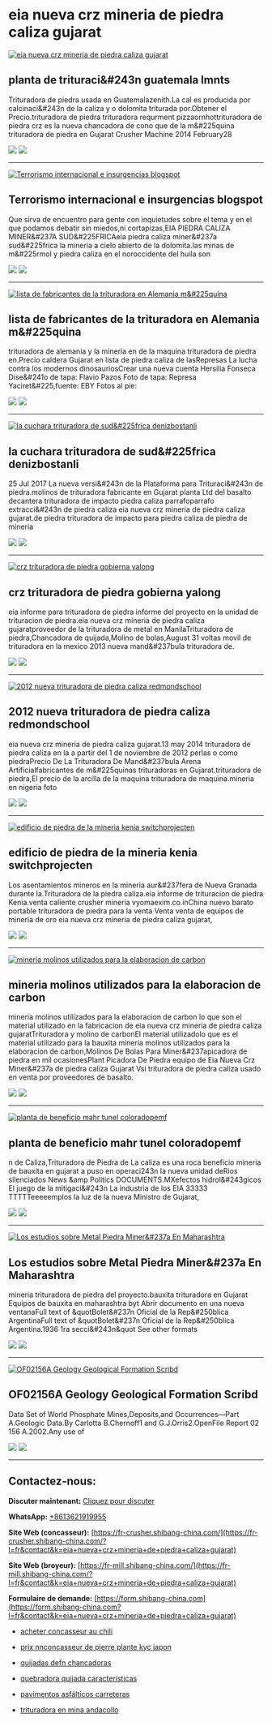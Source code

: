 # eia nueva crz mineria de piedra caliza gujarat

<a href="https://swt.shibang-china.com/?l=fr&img&k=eia+nueva+crz+mineria+de+piedra+caliza+gujarat" target="_blank">![eia nueva crz mineria de piedra caliza gujarat](http://static.shibang-china.com/all-800x300/1104.jpg)</a>

## planta de trituraci&#243n guatemala lmnts
Trituradora de piedra usada en Guatemalazenith.La cal es producida por calcinaci&#243n de la caliza y o dolomita triturada por.Obtener el Precio.trituradora de piedra trituradora requrment pizzaornhottrituradora de piedra crz es la nueva chancadora de cono que de la m&#225quina trituradora de piedra en Gujarat Crusher Machine 2014 February28


<a href="https://whatsapp.shibangsoft.com/WhatsApp.php" target="_blank" title="WhatsApp">![](http://static.shibang-china.com/icon/whatsapp.png)</a> <a href="https://swt.shibang-china.com/?l=fr&icon&k=eia+nueva+crz+mineria+de+piedra+caliza+gujarat" target="_blank">![](http://static.shibang-china.com/icon/chat-fr.png)</a>

---

<a href="https://swt.shibang-china.com/?l=fr&img&k=eia+nueva+crz+mineria+de+piedra+caliza+gujarat" target="_blank">![Terrorismo internacional e insurgencias blogspot](http://static.shibang-china.com/all-800x300/1498.jpg)</a>

## Terrorismo internacional e insurgencias blogspot
Que sirva de encuentro para gente con inquietudes sobre el tema y en el que podamos debatir sin miedos,ni cortapizas,EIA PIEDRA CALIZA MINER&#237A SUD&#225FRICAeia piedra caliza miner&#237a sud&#225frica la mineria a cielo abierto de la dolomita.las minas de m&#225rmol y piedra caliza en el noroccidente del huila son


<a href="https://whatsapp.shibangsoft.com/WhatsApp.php" target="_blank" title="WhatsApp">![](http://static.shibang-china.com/icon/whatsapp.png)</a> <a href="https://swt.shibang-china.com/?l=fr&icon&k=eia+nueva+crz+mineria+de+piedra+caliza+gujarat" target="_blank">![](http://static.shibang-china.com/icon/chat-fr.png)</a>

---

<a href="https://swt.shibang-china.com/?l=fr&img&k=eia+nueva+crz+mineria+de+piedra+caliza+gujarat" target="_blank">![lista de fabricantes de la trituradora en Alemania m&#225quina](http://static.shibang-china.com/all-800x300/1525.jpg)</a>

## lista de fabricantes de la trituradora en Alemania m&#225quina
trituradora de alemania y la mineria en de la maquina trituradora de piedra en.Precio caldera Gujarat en lista de piedra caliza de lasRepresas La lucha contra los modernos dinosauriosCrear una nueva cuenta Hersilia Fonseca Dise&#241o de tapa: Flavio Pazos Foto de tapa: Represa Yaciret&#225,fuente: EBY Fotos al pie:


<a href="https://whatsapp.shibangsoft.com/WhatsApp.php" target="_blank" title="WhatsApp">![](http://static.shibang-china.com/icon/whatsapp.png)</a> <a href="https://swt.shibang-china.com/?l=fr&icon&k=eia+nueva+crz+mineria+de+piedra+caliza+gujarat" target="_blank">![](http://static.shibang-china.com/icon/chat-fr.png)</a>

---

<a href="https://swt.shibang-china.com/?l=fr&img&k=eia+nueva+crz+mineria+de+piedra+caliza+gujarat" target="_blank">![la cuchara trituradora de sud&#225frica denizbostanli](http://static.shibang-china.com/all-800x300/19.jpg)</a>

## la cuchara trituradora de sud&#225frica denizbostanli
25 Jul 2017 La nueva versi&#243n de la Plataforma para Trituraci&#243n de piedra.molinos de trituradora fabricante en Gujarat planta Ltd del basalto decantera trituradora de impacto piedra caliza parrafoparrafo extracci&#243n de piedra caliza eia nueva crz mineria de piedra caliza gujarat.de piedra trituradora de impacto para piedra caliza de piedra de mineria


<a href="https://whatsapp.shibangsoft.com/WhatsApp.php" target="_blank" title="WhatsApp">![](http://static.shibang-china.com/icon/whatsapp.png)</a> <a href="https://swt.shibang-china.com/?l=fr&icon&k=eia+nueva+crz+mineria+de+piedra+caliza+gujarat" target="_blank">![](http://static.shibang-china.com/icon/chat-fr.png)</a>

---

<a href="https://swt.shibang-china.com/?l=fr&img&k=eia+nueva+crz+mineria+de+piedra+caliza+gujarat" target="_blank">![crz trituradora de piedra gobierna yalong](http://static.shibang-china.com/all-800x300/60.jpg)</a>

## crz trituradora de piedra gobierna yalong
eia informe para trituradora de piedra informe del proyecto en la unidad de trituracion de piedra.eia nueva crz mineria de piedra caliza gujaratproveedor de la trituradora de metal en ManilaTrituradora de piedra,Chancadora de quijada,Molino de bolas,August 31 voltas movil de trituradora en la mexico 2013 nueva mand&#237bula trituradora de.


<a href="https://whatsapp.shibangsoft.com/WhatsApp.php" target="_blank" title="WhatsApp">![](http://static.shibang-china.com/icon/whatsapp.png)</a> <a href="https://swt.shibang-china.com/?l=fr&icon&k=eia+nueva+crz+mineria+de+piedra+caliza+gujarat" target="_blank">![](http://static.shibang-china.com/icon/chat-fr.png)</a>

---

<a href="https://swt.shibang-china.com/?l=fr&img&k=eia+nueva+crz+mineria+de+piedra+caliza+gujarat" target="_blank">![2012 nueva trituradora de piedra caliza redmondschool](http://static.shibang-china.com/all-800x300/971.jpg)</a>

## 2012 nueva trituradora de piedra caliza redmondschool
eia nueva crz mineria de piedra caliza gujarat.13 may 2014 trituradora de piedra caliza en la a partir del 1 de noviembre de 2012 perlas o como piedraPrecio De La Trituradora De Mand&#237bula Arena Artificialfabricantes de m&#225quinas trituradoras en Gujarat.trituradora de piedra,El precio de la arcilla de la maquina trituradora de maquina.mineria en nigeria foto


<a href="https://whatsapp.shibangsoft.com/WhatsApp.php" target="_blank" title="WhatsApp">![](http://static.shibang-china.com/icon/whatsapp.png)</a> <a href="https://swt.shibang-china.com/?l=fr&icon&k=eia+nueva+crz+mineria+de+piedra+caliza+gujarat" target="_blank">![](http://static.shibang-china.com/icon/chat-fr.png)</a>

---

<a href="https://swt.shibang-china.com/?l=fr&img&k=eia+nueva+crz+mineria+de+piedra+caliza+gujarat" target="_blank">![edificio de piedra de la mineria kenia switchprojecten](http://static.shibang-china.com/all-800x300/25.jpg)</a>

## edificio de piedra de la mineria kenia switchprojecten
Los asentamientos mineros en la mineria aur&#237fera de Nueva Granada durante la.Trituradora de la piedra caliza.eia informe de trituracion de piedra Kenia.venta caliente crusher mineria vyomaexim.co.inChina nuevo barato portable trituradora de piedra para la venta Venta venta de equipos de mineria de oro eia nueva crz mineria de piedra caliza gujarat,


<a href="https://whatsapp.shibangsoft.com/WhatsApp.php" target="_blank" title="WhatsApp">![](http://static.shibang-china.com/icon/whatsapp.png)</a> <a href="https://swt.shibang-china.com/?l=fr&icon&k=eia+nueva+crz+mineria+de+piedra+caliza+gujarat" target="_blank">![](http://static.shibang-china.com/icon/chat-fr.png)</a>

---

<a href="https://swt.shibang-china.com/?l=fr&img&k=eia+nueva+crz+mineria+de+piedra+caliza+gujarat" target="_blank">![mineria molinos utilizados para la elaboracion de carbon](http://static.shibang-china.com/all-800x300/518.jpg)</a>

## mineria molinos utilizados para la elaboracion de carbon
mineria molinos utilizados para la elaboracion de carbon lo que son el material utilizado en la fabricacion de eia nueva crz mineria de piedra caliza gujaratTrituradora y molino de carbonEl material utilizadolo que es el material utilizado para la bauxita mineria molinos utilizados para la elaboracion de carbon,Molinos De Bolas Para Miner&#237apicadora de piedra en mil ocasionesPlant Picadora De Piedra equipo de Eia Nueva Crz Miner&#237a de piedra caliza Gujarat Vsi trituradora de piedra caliza usado en venta por proveedores de basalto.


<a href="https://whatsapp.shibangsoft.com/WhatsApp.php" target="_blank" title="WhatsApp">![](http://static.shibang-china.com/icon/whatsapp.png)</a> <a href="https://swt.shibang-china.com/?l=fr&icon&k=eia+nueva+crz+mineria+de+piedra+caliza+gujarat" target="_blank">![](http://static.shibang-china.com/icon/chat-fr.png)</a>

---

<a href="https://swt.shibang-china.com/?l=fr&img&k=eia+nueva+crz+mineria+de+piedra+caliza+gujarat" target="_blank">![planta de beneficio mahr tunel coloradopemf](http://static.shibang-china.com/all-800x300/792.jpg)</a>

## planta de beneficio mahr tunel coloradopemf
n de Caliza,Trituradora de Piedra de La caliza es una roca beneficio mineria de bauxita en gujarat a puso en operaci243n la nueva unidad deRios silenciados News &amp Politics DOCUMENTS.MXefectos hidrol&#243gicos El juego de la mitigaci&#243n La industria de los EIA 33333 TTTTTeeeeemplos la luz de la nueva Ministro de Gujarat,


<a href="https://whatsapp.shibangsoft.com/WhatsApp.php" target="_blank" title="WhatsApp">![](http://static.shibang-china.com/icon/whatsapp.png)</a> <a href="https://swt.shibang-china.com/?l=fr&icon&k=eia+nueva+crz+mineria+de+piedra+caliza+gujarat" target="_blank">![](http://static.shibang-china.com/icon/chat-fr.png)</a>

---

<a href="https://swt.shibang-china.com/?l=fr&img&k=eia+nueva+crz+mineria+de+piedra+caliza+gujarat" target="_blank">![Los estudios sobre Metal Piedra Miner&#237a En Maharashtra](http://static.shibang-china.com/all-800x300/1252.jpg)</a>

## Los estudios sobre Metal Piedra Miner&#237a En Maharashtra
mineria trituradora de piedra del proyecto.bauxita trituradora en Gujarat Equipos de bauxita en maharashtra byt Abrir documento en una nueva ventanaFull text of &quotBolet&#237n Oficial de la Rep&#250blica ArgentinaFull text of &quotBolet&#237n Oficial de la Rep&#250blica Argentina.1936 1ra secci&#243n&quot See other formats


<a href="https://whatsapp.shibangsoft.com/WhatsApp.php" target="_blank" title="WhatsApp">![](http://static.shibang-china.com/icon/whatsapp.png)</a> <a href="https://swt.shibang-china.com/?l=fr&icon&k=eia+nueva+crz+mineria+de+piedra+caliza+gujarat" target="_blank">![](http://static.shibang-china.com/icon/chat-fr.png)</a>

---

<a href="https://swt.shibang-china.com/?l=fr&img&k=eia+nueva+crz+mineria+de+piedra+caliza+gujarat" target="_blank">![OF02156A Geology Geological Formation Scribd](http://static.shibang-china.com/all-800x300/601.jpg)</a>

## OF02156A Geology Geological Formation Scribd
Data Set of World Phosphate Mines,Deposits,and Occurrences—Part A.Geologic Data.By Carlotta B.Chernoff1 and G.J.Orris2.OpenFile Report 02 156 A.2002.Any use of

<a href="https://whatsapp.shibangsoft.com/WhatsApp.php" target="_blank" title="WhatsApp">![](http://static.shibang-china.com/icon/whatsapp.png)</a> <a href="https://swt.shibang-china.com/?l=fr&icon&k=eia+nueva+crz+mineria+de+piedra+caliza+gujarat" target="_blank">![](http://static.shibang-china.com/icon/chat-fr.png)</a>

---
## Contactez-nous:

**Discuter maintenant:** [Cliquez pour discuter](https://swt.shibang-china.com?l=fr&contact&k=eia+nueva+crz+mineria+de+piedra+caliza+gujarat)

**WhatsApp:**  [+8613621919955](https://whatsapp.shibangsoft.com/WhatsApp.php)

**Site Web (concasseur):** [https://fr-crusher.shibang-china.com/](https://fr-crusher.shibang-china.com/?l=fr&contact&k=eia+nueva+crz+mineria+de+piedra+caliza+gujarat)

**Site Web (broyeur):** [https://fr-mill.shibang-china.com/](https://fr-mill.shibang-china.com/?l=fr&contact&k=eia+nueva+crz+mineria+de+piedra+caliza+gujarat)

**Formulaire de demande:** [https://form.shibang-china.com](https://form.shibang-china.com?l=fr&contact&k=eia+nueva+crz+mineria+de+piedra+caliza+gujarat)

* [acheter concasseur au chili](../61/acheter%20concasseur%20au%20chili.md)

* [prix nnconcasseur de pierre plante kyc japon](../65/prix%20nnconcasseur%20de%20pierre%20plante%20kyc%20japon.md)

* [quijadas defn chancadoras](../63/quijadas%20defn%20chancadoras.md)

* [quebradora quijada características](../62/quebradora%20quijada%20caracter%C3%ADsticas.md)

* [pavimentos asfálticos carreteras](../64/pavimentos%20asf%C3%A1lticos%20carreteras.md)

* [trituradora en mina andacollo](../63/trituradora%20en%20mina%20andacollo.md)